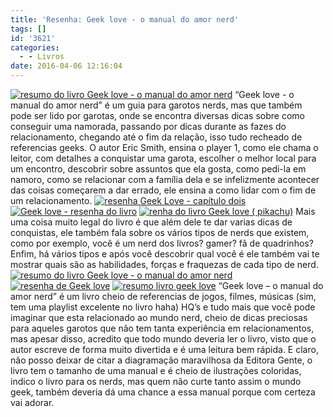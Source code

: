 ```yaml
---
title: 'Resenha: Geek love - o manual do amor nerd'
tags: []
id: '3621'
categories:
  - - Livros
date: 2016-04-06 12:16:04
---
```


[![resumo do livro Geek love - o manual do amor nerd](http://natalia.blog.br/wp-content/uploads/2016/04/capa-do-livro-Geek-love-o-manual-do-amor-nerd-1024x768.jpg)](http://natalia.blog.br/wp-content/uploads/2016/04/capa-do-livro-Geek-love-o-manual-do-amor-nerd.jpg) “Geek love - o manual do amor nerd” é um guia para garotos nerds, mas que também pode ser lido por garotas, onde se encontra diversas dicas sobre como conseguir uma namorada, passando por dicas durante as fazes do relacionamento, chegando até o fim da relação, isso tudo recheado de referencias geeks. O autor Eric Smith, ensina o player 1, como ele chama o leitor, com detalhes a conquistar uma garota, escolher o melhor local para um encontro, descobrir sobre assuntos que ela gosta, como pedi-la em namoro, como se relacionar com a família dela e se infelizmente acontecer das coisas começarem a dar errado, ele ensina a como lidar com o fim de um relacionamento. [![resenha Geek Love - capítulo dois](http://natalia.blog.br/wp-content/uploads/2016/04/Geek-love-resenha-1024x768.jpg)](http://natalia.blog.br/wp-content/uploads/2016/04/Geek-love-resenha.jpg) [![Geek love - resenha do livro ](http://natalia.blog.br/wp-content/uploads/2016/04/Geek-love-o-manual-do-amor-nerd-resumo-1024x768.jpg)](http://natalia.blog.br/wp-content/uploads/2016/04/Geek-love-o-manual-do-amor-nerd-resumo.jpg) [![renha do livro Geek love ( pikachu)](http://natalia.blog.br/wp-content/uploads/2016/04/páginas-do-livro-Geek-love-o-manual-do-amor-nerd-1024x768.jpg)](http://natalia.blog.br/wp-content/uploads/2016/04/páginas-do-livro-Geek-love-o-manual-do-amor-nerd.jpg) Mais uma coisa muito legal do livro é que além dele te dar varias dicas de conquistas, ele também fala sobre os vários tipos de nerds que existem, como por exemplo, você é um nerd dos livros? gamer? fã de quadrinhos? Enfim, há vários tipos e após você descobrir qual você é ele também vai te mostrar quais são as habilidades, forças e fraquezas de cada tipo de nerd. [![resumo do livro Geek love - o manual do amor nerd](http://natalia.blog.br/wp-content/uploads/2016/04/lombada-do-livro-Geek-love-o-manual-do-amor-nerd-1024x768.jpg)](http://natalia.blog.br/wp-content/uploads/2016/04/lombada-do-livro-Geek-love-o-manual-do-amor-nerd.jpg) [![resenha de Geek love](http://natalia.blog.br/wp-content/uploads/2016/04/contra-capa-do-livro-Geek-love-o-manual-do-amor-nerd-1024x768.jpg)](http://natalia.blog.br/wp-content/uploads/2016/04/contra-capa-do-livro-Geek-love-o-manual-do-amor-nerd.jpg) [![resumo livro geek love](http://natalia.blog.br/wp-content/uploads/2016/04/Livro-Geek-love-o-manual-do-amor-nerd-1024x768.jpg)](http://natalia.blog.br/wp-content/uploads/2016/04/Livro-Geek-love-o-manual-do-amor-nerd.jpg) “Geek love – o manual do amor nerd” é um livro cheio de referencias de jogos, filmes, músicas (sim, tem uma playlist excelente no livro haha) HQ’s e tudo mais que você pode imaginar que esta relacionado ao mundo nerd, cheio de dicas preciosas para aqueles garotos que não tem tanta experiência em relacionamentos, mas apesar disso, acredito que todo mundo deveria ler o livro, visto que o autor escreve de forma muito divertida e é uma leitura bem rápida. E claro, não posso deixar de citar a diagramação maravilhosa da Editora Gente, o livro tem o tamanho de uma manual e é cheio de ilustrações coloridas, indico o livro para os nerds, mas quem não curte tanto assim o mundo geek, também deveria dá uma chance a essa manual porque com certeza vai adorar.